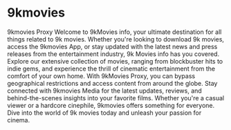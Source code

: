 # 9kmovies
9kmovies Proxy
Welcome to 9kMovies info, your ultimate destination for all things related to 9k movies. Whether you're looking to download 9k movies, access the 9kmovies App, or stay updated with the latest news and press releases from the entertainment industry, 9k Movies info has you covered. Explore our extensive collection of movies, ranging from blockbuster hits to indie gems, and experience the thrill of cinematic entertainment from the comfort of your own home. With 9kMovies Proxy, you can bypass geographical restrictions and access content from around the globe. Stay connected with 9kmovies Media for the latest updates, reviews, and behind-the-scenes insights into your favorite films. Whether you're a casual viewer or a hardcore cinephile, 9kmovies offers something for everyone. Dive into the world of 9k movies today and unleash your passion for cinema.
